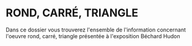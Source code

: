 # ROND, CARRÉ, TRIANGLE 

Dans ce dossier vous trouverez l'ensemble de l'information concernant l'oeuvre rond, carré, triangle présentée à l'exposition Béchard Hudon
